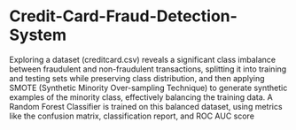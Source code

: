 # Credit-Card-Fraud-Detection-System
Exploring a dataset (creditcard.csv) reveals a significant class imbalance between fraudulent and non-fraudulent transactions, splitting it into training and testing sets while preserving class distribution, and then applying SMOTE (Synthetic Minority Over-sampling Technique) to generate synthetic examples of the minority class, effectively balancing the training data. A Random Forest Classifier is trained on this balanced dataset, using metrics like the confusion matrix, classification report, and ROC AUC score
